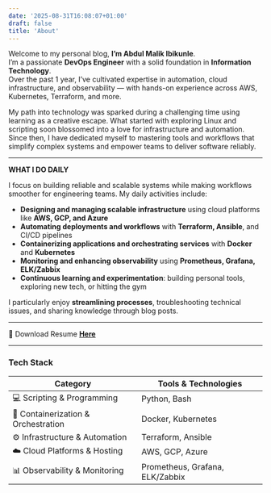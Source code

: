 ```yaml
---
date: '2025-08-31T16:08:07+01:00'
draft: false
title: 'About'
---
```


Welcome to my personal blog, **I’m Abdul Malik Ibikunle**.  
I’m a passionate **DevOps Engineer** with a solid foundation in **Information Technology**.  
Over the past 1 year, I’ve cultivated expertise in automation, cloud infrastructure, and observability — with hands-on experience across AWS, Kubernetes, Terraform, and more.

My path into technology was sparked during a challenging time using learning as a creative escape. What started with exploring Linux and scripting soon blossomed into a love for infrastructure and automation. Since then, I have dedicated myself to mastering tools and workflows that simplify complex systems and empower teams to deliver software reliably.

---

 **WHAT I DO DAILY**

I focus on building reliable and scalable systems while making workflows smoother for engineering teams. My daily activities include:

- **Designing and managing scalable infrastructure** using cloud platforms like **AWS, GCP, and Azure**  
- **Automating deployments and workflows** with **Terraform, Ansible**, and CI/CD pipelines  
- **Containerizing applications and orchestrating services** with **Docker** and **Kubernetes**  
- **Monitoring and enhancing observability** using **Prometheus, Grafana, ELK/Zabbix**  
- **Continuous learning and experimentation**: building personal tools, exploring new tech, or hitting the gym  

I particularly enjoy **streamlining processes**, troubleshooting technical issues, and sharing knowledge through blog posts.

---

📄 Download Resume [**Here**](/resume.pdf)

---

### Tech Stack

| Category                     | Tools & Technologies                        |
|-------------------------------|---------------------------------------------|
| 💻 Scripting & Programming       | Python, Bash                                |
| 🐳 Containerization & Orchestration | Docker, Kubernetes                        |
| ⚙️ Infrastructure & Automation   | Terraform, Ansible                           |
| ☁️ Cloud Platforms & Hosting      | AWS, GCP, Azure                             |
| 📊 Observability & Monitoring    | Prometheus, Grafana, ELK/Zabbix             |